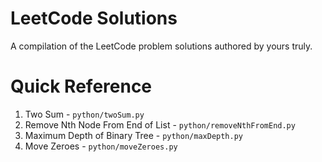 # LeetCode Solutions

A compilation of the LeetCode problem solutions authored by yours truly.

# Quick Reference

1. Two Sum - `python/twoSum.py`
19. Remove Nth Node From End of List - `python/removeNthFromEnd.py`
104. Maximum Depth of Binary Tree - `python/maxDepth.py`
283. Move Zeroes - `python/moveZeroes.py`